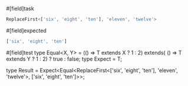 #[field]task
```ts
ReplaceFirst<['six', 'eight', 'ten'], 'eleven', 'twelve'>
```

#[field]expected
```ts
['six', 'eight', 'ten']
```

#[field]test
type Equal<X, Y> = (<T>() => T extends X ? 1 : 2) extends(
    <T>() => T extends Y ? 1 : 2) ? true : false;
type Expect<T extends true> = T;

type Result = Expect<Equal<ReplaceFirst<['six', 'eight', 'ten'], 'eleven', 'twelve'>, ['six', 'eight', 'ten']>>;